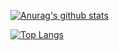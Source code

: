 [![Anurag's github stats](https://github-readme-stats.vercel.app/api?username=neroneroffy&show_icons=true)](https://github.com/anuraghazra/github-readme-stats)

[![Top Langs](https://github-readme-stats.vercel.app/api/top-langs/?username=neroneroffy&layout=compact)](https://github.com/anuraghazra/github-readme-stats)
